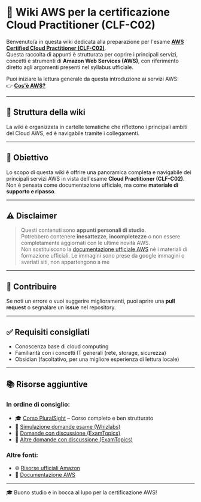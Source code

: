 # 📘 Wiki AWS per la certificazione Cloud Practitioner (CLF-C02)

Benvenuto/a in questa wiki dedicata alla preparazione per l'esame **[AWS Certified Cloud Practitioner (CLF-C02)](00-Intro/AWS-Certified-Cloud-Practitioner-(CLF-C02).md)**.  
Questa raccolta di appunti è strutturata per coprire i principali servizi, concetti e strumenti di **Amazon Web Services (AWS)**, con riferimento diretto agli argomenti presenti nel syllabus ufficiale.

Puoi iniziare la lettura generale da questa introduzione ai servizi AWS:  
👉 **[Cos'è AWS?](/00-Intro/AWS.md)**

---

## 📂 Struttura della wiki

La wiki è organizzata in cartelle tematiche che riflettono i principali ambiti del Cloud AWS, ed è navigabile tramite i collegamenti.

---

## 🧭 Obiettivo

Lo scopo di questa wiki è offrire una panoramica completa e navigabile dei principali servizi AWS in vista dell'esame **Cloud Practitioner (CLF-C02)**.  
Non è pensata come documentazione ufficiale, ma come **materiale di supporto e ripasso**.

---

## ⚠️ Disclaimer

> Questi contenuti sono **appunti personali di studio**.  
> Potrebbero contenere **inesattezze**, **incompletezze** o non essere completamente aggiornati con le ultime novità AWS.  
> Non sostituiscono la [documentazione ufficiale AWS](https://docs.aws.amazon.com/) né i materiali di formazione ufficiali.
> Le immagini sono prese da google immagini o svariati siti, non appartengono a me

---

## 📌 Contribuire

Se noti un errore o vuoi suggerire miglioramenti, puoi aprire una **pull request** o segnalare un **issue** nel repository.

---

## ✅ Requisiti consigliati

- Conoscenza base di cloud computing
- Familiarità con i concetti IT generali (rete, storage, sicurezza)
- Obsidian (facoltativo, per una migliore esperienza di lettura locale)

---

## 📚 Risorse aggiuntive

### In ordine di consiglio:

- 🎓 [Corso PluralSight](https://app.pluralsight.com/paths/certificate/aws-certified-cloud-practitioner-clf-c02) – Corso completo e ben strutturato
- 📝 [Simulazione domande esame (Whizlabs)](https://www.whizlabs.com/learn/course/aws-certified-cloud-practitioner/219)
- 💬 [Domande con discussione (ExamTopics)](https://www.examtopics.com/exams/amazon/aws-certified-cloud-practitioner/view/)
- 💬 [Altre domande con discussione (ExamTopics)](https://www.examtopics.com/exams/amazon/aws-certified-cloud-practitioner-clf-c02/view/)

### Altre fonti:

- 🌐 [Risorse ufficiali Amazon](https://aws.amazon.com/it/certification/certified-cloud-practitioner/)
- 📖 [Documentazione AWS](https://docs.aws.amazon.com/it_it/)


---

🎓 Buono studio e in bocca al lupo per la certificazione AWS!
